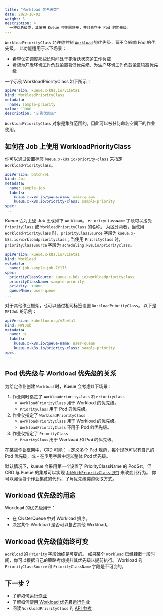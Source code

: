 ```yaml
---
title: "Workload 优先级类"
date: 2023-10-02
weight: 6
description: >
  一种优先级类，其值被 Kueue 控制器使用，并且独立于 Pod 的优先级。
---
```


`WorkloadPriorityClass` 允许你控制 [`Workload`](/docs/concepts/workload) 的优先级，而不会影响 Pod 的优先级。
此功能适用于以下场景：
- 希望优先调度那些长时间处于非活跃状态的工作负载
- 希望为开发环境工作负载设置较低优先级，为生产环境工作负载设置较高优先级

一个示例 WorkloadPriorityClass 如下所示：

```yaml
apiVersion: kueue.x-k8s.io/v1beta1
kind: WorkloadPriorityClass
metadata:
  name: sample-priority
value: 10000
description: "示例优先级"
```

`WorkloadPriorityClass` 对象是集群范围的，因此可以被任何命名空间下的作业使用。

## 如何在 Job 上使用 WorkloadPriorityClass

你可以通过设置标签 `kueue.x-k8s.io/priority-class` 来指定 `WorkloadPriorityClass`。

```yaml
apiVersion: batch/v1
kind: Job
metadata:
  name: sample-job
  labels:
    kueue.x-k8s.io/queue-name: user-queue
    kueue.x-k8s.io/priority-class: sample-priority
spec:
...
```
Kueue 会为上述 Job 生成如下 `Workload`。
`PriorityClassName` 字段可以接受 `PriorityClass` 或 `WorkloadPriorityClass` 的名称。
为区分两者，当使用 `WorkloadPriorityClass` 时，`priorityClassSource` 字段为
`kueue.x-k8s.io/workloadpriorityclass`；当使用 `PriorityClass` 时，`priorityClassSource`
字段为 `scheduling.k8s.io/priorityclass`。

```yaml
apiVersion: kueue.x-k8s.io/v1beta1
kind: Workload
metadata:
  name: job-sample-job-7f173
spec:
  priorityClassSource: kueue.x-k8s.io/workloadpriorityclass
  priorityClassName: sample-priority
  priority: 10000
  queueName: user-queue
...
```

对于其他作业框架，也可以通过相同标签设置 `WorkloadPriorityClass`。
以下是 `MPIJob` 的示例：

```yaml
apiVersion: kubeflow.org/v2beta1
kind: MPIJob
metadata:
  name: pi
  labels:
    kueue.x-k8s.io/queue-name: user-queue
    kueue.x-k8s.io/priority-class: sample-priority
spec:
...
```

## Pod 优先级与 Workload 优先级的关系

为给定作业创建 `Workload` 时，Kueue 会考虑以下场景：
1. 作业同时指定了 `WorkloadPriorityClass` 和 `PriorityClass`
    - `WorkloadPriorityClass` 用于 Workload 的优先级。
    - `PriorityClass` 用于 Pod 的优先级。
2. 作业仅指定了 `WorkloadPriorityClass`
    - `WorkloadPriorityClass` 用于 Workload 的优先级。
    - `WorkloadPriorityClass` 不用于 Pod 的优先级。
3. 作业仅指定了 `PriorityClass`
    - `PriorityClass` 用于 Workload 和 Pod 的优先级。

在某些作业框架中，CRD 可能：
    - 定义多个 Pod 规范，每个规范可以有自己的 Pod 优先级，或
    - 在专用字段中定义整体 Pod 优先级。

默认情况下，kueue 会采用第一个设置了 PriorityClassName 的 PodSet，但 CRD 与 Kueue 的集成可以实现
[`JobWithPriorityClass 接口`](https://github.com/kubernetes-sigs/kueue/blob/e162f8508b503d20feb9b31fd0b27d91e58f2c2f/pkg/controller/jobframework/interface.go#L81-L84) 来改变此行为。
你可以阅读每个作业集成的代码，了解优先级类的获取方式。

## Workload 优先级的用途

Workload 的优先级用于：
- 在 ClusterQueue 中对 Workload 排序。
- 决定某个 Workload 是否可以抢占其他 Workload。

## Workload 优先级值始终可变

`Workload` 的 `Priority` 字段始终是可变的。
如果某个 `Workload` 已经挂起一段时间，你可以根据自己的策略考虑提升其优先级以提前执行。
Workload 的 `PriorityClassSource` 和 `PriorityClassName` 字段是不可变的。

## 下一步？

- 了解如何[运行作业](/docs/tasks/run/jobs)
- 了解如何[使用 Workload 优先级运行作业](/docs/tasks/manage/run_job_with_workload_priority)
- 阅读 `WorkloadPriorityClass` 的 [API 参考](/docs/reference/kueue.v1beta1/#kueue-x-k8s-io-v1beta1-WorkloadPriorityClass)
